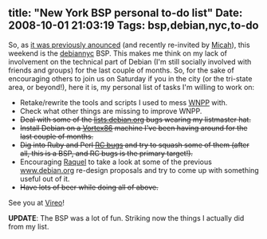 title: "New York BSP personal to-do list"
Date: 2008-10-01 21:03:19
Tags: bsp,debian,nyc,to-do
---
So, as <a href="http://wiki.debian.org/BSP2008/Brooklyn">it was previously anounced</a> (and recently re-invited by <a href="http://lists.vireo.org/pipermail/debiannyc/2008-September/000190.html">Micah</a>), this weekend is the <a href="http://vireo.org/cgi-bin/mailman/listinfo/debiannyc">debiannyc</a> BSP. This makes me think on my lack of involvement on the technical part of Debian (I'm still socially involved with friends and groups) for the last couple of months. So, for the sake of encouraging others to join us on Saturday if you in the city (or the tri-state area, or beyond!), here it is, my personal list of tasks I'm willing to work on:
<ul>
	<li>Retake/rewrite the tools and scripts I used to mess <a href="http://debian.org/devel/wnpp">WNPP</a> with.</li>
	<li>Check what other things are missing to improve WNPP.</li>
	<li><span style="text-decoration: line-through;">Deal with some of the <a href="http://bugs.debian.org/lists.debian.org">lists.debian.org</a> bugs wearing my listmaster hat.</span></li>
	<li><span style="text-decoration: line-through;">Install Debian on a <a href="http://www.dmp.com.tw/tech/vortex86/">Vortex86</a> machine I've been having around for the last couple of months.</span></li>
	<li><span style="text-decoration: line-through;">Dig into Ruby and Perl <a href="http://bugs.debian.org/release-critical/debian/all.html">RC bugs</a> and try to squash some of them (after all, this is a BSP, and RC bugs is the primary target!).</span></li>
	<li>Encouraging <a href="http://maggit.com.mx">Raquel</a> to take a look at some of the previous <a href="http://www.debian.org">www.debian.org</a> re-design proposals and try to come up with something useful out of it.</li>
	<li><span style="text-decoration: line-through;">Have lots of beer while doing all of above.</span></li>
</ul>
See you at <a href="http://vireo.org">Vireo</a>!

<strong>UPDATE</strong>: The BSP was a lot of fun. Striking now the things I actually did from my list.